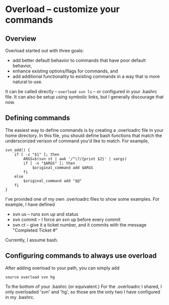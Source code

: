 Overload – customize your commands
==================================

Overview
--------

Overload started out with three goals:

  * add better default behavior to commands that have poor default behavior,
  * enhance existing options/flags for commands, and
  * add additional functionality to existing commands in a way that is more
    natural to use.

It can be called directly – `overload svn ls` – or configured in your .bashrc
file. It can also be setup using symbolic links, but I generally discourage
that now.


Defining commands
-----------------

The easiest way to define commands is by creating a .overloadrc file in your
home directory. In this file, you should define bash functions that match the
underscorized verison of command you'd like to match. For example,

    svn_add() {
    	if [ -z "$1" ]; then
    		ARGS=$(svn st | awk '/^\?/{print $2}' | xargs)
    		if [ -n "$ARGS" ]; then
    			$original_command add $ARGS
    		fi
    	else
    		$original_command add "$@"
    	fi
    }

I've provided one of my own .overloadrc files to show some examples. For example, I have defined

  * svn us – runs svn up and status
  * svn commit – I force an svn up before every commit
  * svn ct – give it a ticket number, and it commits with the message "Completed Ticket #<TICKET NUMBER>"

Currently, I assume bash.


Configuring commands to always use overload
-------------------------------------------

After adding overload to your path, you can simply add

    source overload svn hg

To the bottom of your .bashrc (or equivalent.) For the .overloadrc I shared, I
only overloaded 'svn' and 'hg', so those are the only two I have configured in
my .bashrc.
